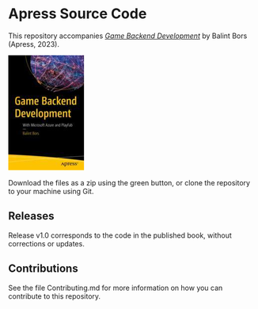 # Apress Source Code

This repository accompanies [*Game Backend Development*](https://link.springer.com/book/10.1007/978-1-4842-8910-5) by Balint Bors (Apress, 2023).

[comment]: #cover
![Cover image](978-1-4842-8909-9.jpg)

Download the files as a zip using the green button, or clone the repository to your machine using Git.

## Releases

Release v1.0 corresponds to the code in the published book, without corrections or updates.

## Contributions

See the file Contributing.md for more information on how you can contribute to this repository.